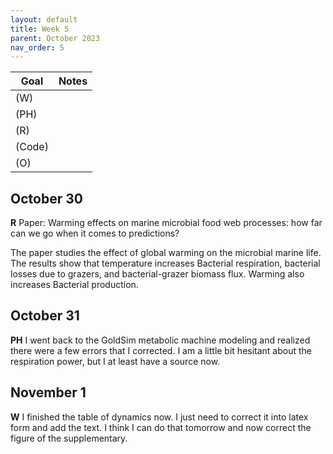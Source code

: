 ```yaml
---
layout: default
title: Week 5
parent: October 2023
nav_order: 5                                                                    
---
```



| Goal | Notes |
| ----------- | ----------- |
|(W)| |
|(PH)| |
|(R)| |
|(Code)| |
|(O)| |


## October 30

**R** Paper: Warming effects on marine microbial food web processes: how far can we go when it comes to predictions?

The paper studies the effect of global warming on the microbial marine life.
The results show that temperature increases Bacterial respiration, bacterial losses due to grazers, and bacterial-grazer biomass flux.
Warming also increases Bacterial production.


## October 31

**PH** I went back to the GoldSim metabolic machine modeling and realized there were a few errors that I corrected. I am a little bit hesitant about the respiration power, but I at least have a source now.

## November 1

**W** I finished the table of dynamics now. I just need to correct it into latex form and add the text. I think I can do that tomorrow and now correct the figure of the supplementary.

